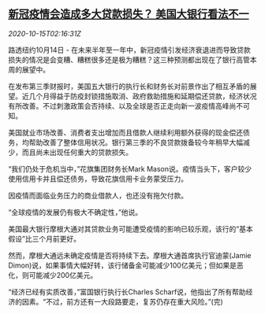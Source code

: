 <!--1602728594000-->
[新冠疫情会造成多大贷款损失？ 美国大银行看法不一](https://cn.reuters.com/article/us-banks-covid-loan-loss-1015-idCNKBS27007A)
------

<div><i>2020-10-15T02:16:31Z</i></div><p>路透纽约10月14日 - 在未来半年至一年中，新冠疫情引发经济衰退进而导致贷款损失的情况是会变糟、糟糕很多还是极为糟糕？这三种预测都出现在了银行高管本周的展望中。</p><p>在发布第三季财报时，美国五大银行的执行长和财务长对前景作出了相互矛盾的展望。近几个月得益于防疫封锁措施取消、政府救助措施和延期偿还贷款，经济状况有所改善。不过刺激政策会否持续、以及全球是否正走向新一波疫情高峰尚不可知。</p><p>美国就业市场改善、消费者支出增加而且借款人继续利用额外获得的现金偿还债务，均帮助改善了整体信用状况。银行第三季的不良贷款拨备较今年稍早大幅减少，而且尚未出现任何重大的贷款损失。</p><p>“我们仍处于危机当中，”花旗集团财务长Mark Mason说。疫情当头下，客户较少使用信用卡并且偿还债务，导致花旗信用卡业务蒙受压力。</p><p>因疫情而面临业务压力的商业借款人，也还没有拖欠付款。</p><p>“全球疫情的发展仍有极大不确定性，”他说。</p><p>美国最大银行摩根大通对其贷款业务可能遭受疫情的影响已较乐观，该行的“基本假设”比三个月前更好。</p><p>然而，摩根大通远未确定疫情是否将持续下去。摩根大通首席执行官迪蒙(Jamie Dimon)说，如果事情大幅好转，该行储备金可能减少100亿美元；但如果是恶化，则可能减少200亿美元。</p><p>“经济已经有实质改善，”富国银行执行长Charles Scharf说，他指出了所有帮助经济的因素。“不过，前方还有一大段路要走，复苏仍存在重大风险。”(完)</p>
